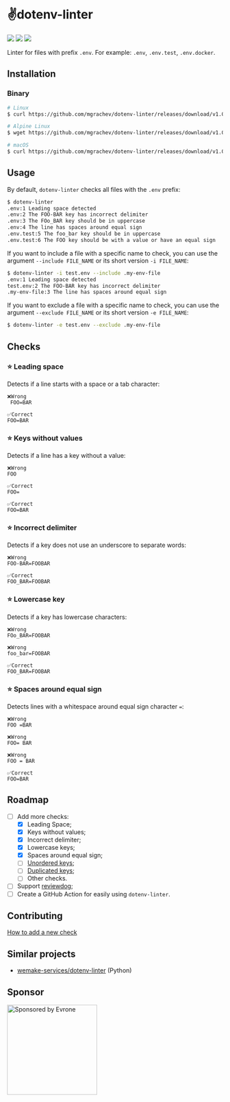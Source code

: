 # ✌️dotenv-linter

![](https://github.com/mgrachev/dotenv-linter/workflows/CI/badge.svg)
![](https://img.shields.io/github/license/mgrachev/dotenv-linter)
![](https://img.shields.io/github/v/release/mgrachev/dotenv-linter)

Linter for files with prefix `.env`. For example: `.env`, `.env.test`, `.env.docker`.

## Installation

### Binary

```bash
# Linux
$ curl https://github.com/mgrachev/dotenv-linter/releases/download/v1.0.0/dotenv-linter-v1.0.0-linux-x86_64.tar.gz -sSfL | tar -xzf - 

# Alpine Linux
$ wget https://github.com/mgrachev/dotenv-linter/releases/download/v1.0.0/dotenv-linter-v1.0.0-alpine-x86_64.tar.gz -O - -q | tar -xzf -

# macOS
$ curl https://github.com/mgrachev/dotenv-linter/releases/download/v1.0.0/dotenv-linter-v1.0.0-darwin-x86_64.tar.gz -sSfL | tar -xzf -
```

## Usage

By default, `dotenv-linter` checks all files with the `.env` prefix:

```bash
$ dotenv-linter
.env:1 Leading space detected
.env:2 The FOO-BAR key has incorrect delimiter
.env:3 The FOo_BAR key should be in uppercase
.env:4 The line has spaces around equal sign
.env.test:5 The foo_bar key should be in uppercase
.env.test:6 The FOO key should be with a value or have an equal sign
```

If you want to include a file with a specific name to check,
you can use the argument `--include FILE_NAME` or its short version `-i FILE_NAME`:

```bash
$ dotenv-linter -i test.env --include .my-env-file
.env:1 Leading space detected
test.env:2 The FOO-BAR key has incorrect delimiter
.my-env-file:3 The line has spaces around equal sign
```

If you want to exclude a file with a specific name to check,
you can use the argument `--exclude FILE_NAME` or its short version `-e FILE_NAME`:

```bash
$ dotenv-linter -e test.env --exclude .my-env-file
```

## Checks

### ⭐️ Leading space

Detects if a line starts with a space or a tab character:

```env
❌Wrong
 FOO=BAR

✅Correct
FOO=BAR
```

### ⭐️ Keys without values

Detects if a line has a key without a value:
```env
❌Wrong
FOO

✅Correct
FOO=

✅Correct
FOO=BAR
```

### ⭐️ Incorrect delimiter

Detects if a key does not use an underscore to separate words:
```env
❌Wrong
FOO-BAR=FOOBAR

✅Correct
FOO_BAR=FOOBAR
```

### ⭐️ Lowercase key

Detects if a key has lowercase characters:

```env
❌Wrong
FOo_BAR=FOOBAR

❌Wrong
foo_bar=FOOBAR

✅Correct
FOO_BAR=FOOBAR
```

### ⭐ Spaces around equal sign

Detects lines with a whitespace around equal sign character `=`:

```env
❌Wrong
FOO =BAR

❌Wrong
FOO= BAR

❌Wrong
FOO = BAR

✅Correct
FOO=BAR
```

## Roadmap
- [ ] Add more checks:
  - [x] Leading Space;
  - [x] Keys without values;
  - [x] Incorrect delimiter;
  - [x] Lowercase keys;
  - [x] Spaces around equal sign;
  - [ ] [Unordered keys](https://github.com/mgrachev/dotenv-linter/issues/4);
  - [ ] [Duplicated keys](https://github.com/mgrachev/dotenv-linter/issues/5);
  - [ ] Other checks.
- [ ] Support [reviewdog](https://github.com/reviewdog/reviewdog);
- [ ] Create a GitHub Action for easily using `dotenv-linter`.

## Contributing

[How to add a new check](/CONTRIBUTING.md#how-to-add-a-new-check)

## Similar projects
* [wemake-services/dotenv-linter](https://github.com/wemake-services/dotenv-linter) (Python)

## Sponsor

<p>
  <a href="https://evrone.com/?utm_source=dotenv-linter">
    <img src="https://www.mgrachev.com/assets/static/evrone-sponsored-300.png"
      alt="Sponsored by Evrone" width="210">
  </a>
</p>
